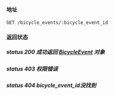#### 地址
```
GET /bicycle_events/:bicycle_event_id
```

#### 返回状态

##### status 200 成功返回 [BicycleEvent] 对象
##### status 403 权限错误
##### status 404 bicycle_event_id没找到

[BicycleEvent]:entities.md#BicycleEvent
